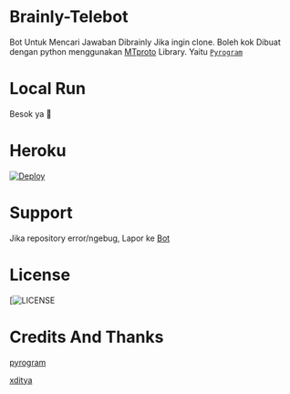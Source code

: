# Brainly-Telebot
Bot Untuk Mencari Jawaban Dibrainly
Jika ingin clone. Boleh kok
Dibuat dengan python menggunakan [MTproto](https://core.telegram.org/mtproto) Library. Yaitu [`Pyrogram`](https://docs.pyrogram.org)

# Local Run
Besok ya 🗿

# Heroku
[![Deploy](https://www.herokucdn.com/deploy/button.svg)](https://heroku.com/deploy?template=https://github.com/Nekozu/Brainly-Telebot.git)

# Support 
Jika repository error/ngebug, Lapor ke [Bot](https://t.me/nekozusupportbot)

# License
[![LICENSE](https://www.gnu.org/graphics/gplv3-or-later.png)

# Credits And Thanks
[pyrogram](https://github.com/pyrogram)

[xditya](https://github.com/xditya)

